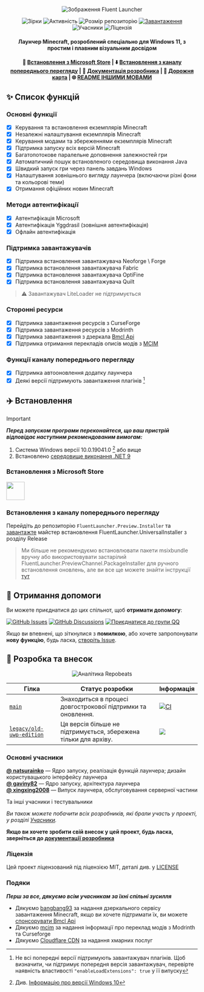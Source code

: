 <div align="center">

![Зображення Fluent Launcher](../docs/images/Hero_Image.png)

![Зірки](https://img.shields.io/github/stars/Xcube-Studio/Natsurainko.FluentLauncher)
![Активність](https://img.shields.io/github/commit-activity/y/Xcube-Studio/Natsurainko.FluentLauncher)
![Розмір репозиторію](https://img.shields.io/github/repo-size/Xcube-Studio/Natsurainko.FluentLauncher)
[![Завантаження](https://img.shields.io/github/downloads/Xcube-Studio/Natsurainko.FluentLauncher/total?style=social&logo=github)](https://github.com/Xcube-Studio/Natsurainko.FluentLauncher/releases/latest)
![Учасники](https://img.shields.io/github/contributors/Xcube-Studio/Natsurainko.FluentLauncher)
![Ліцензія](https://img.shields.io/badge/license-MIT-yellow)

#### Лаунчер Minecraft, розроблений спеціально для Windows 11, з простим і плавним візуальним досвідом
#### 🏪 [Встановлення з Microsoft Store](https://apps.microsoft.com/detail/Natsurianko.FluentLauncher/9p4nqqxq942p) | ⬇️ [Встановлення з каналу попереднього перегляду](https://github.com/Xcube-Studio/FluentLauncher.Preview.Installer) | 🔧 [Документація розробника](https://github.com/Xcube-Studio/Natsurainko.FluentLauncher/wiki/%23-%E5%BC%80%E5%8F%91) | 🚧 [Дорожня карта](https://github.com/Xcube-Studio/Natsurainko.FluentLauncher/wiki/%E5%BC%80%E5%8F%91%EF%BC%9A%E8%B7%AF%E7%BA%BF%E5%9B%BE) | 🌐 [README ІНШИМИ МОВАМИ](README_index.md)

</div>

## ✨ Список функцій

### Основні функції
+ [x] Керування та встановлення екземплярів Minecraft
+ [x] Незалежні налаштування екземплярів Minecraft
+ [x] Керування модами та збереженнями екземплярів Minecraft
+ [x] Підтримка запуску всіх версій Minecraft
+ [x] Багатопотокове паралельне доповнення залежностей гри
+ [x] Автоматичний пошук встановленого середовища виконання Java
+ [x] Швидкий запуск гри через панель завдань Windows
+ [x] Налаштування зовнішнього вигляду лаунчера (включаючи різні фони та кольорові теми)
+ [x] Отримання офіційних новин Minecraft

### Методи автентифікації
+ [x] Автентифікація Microsoft
+ [x] Автентифікація Yggdrasil (зовнішня автентифікація)
+ [x] Офлайн автентифікація

### Підтримка завантажувачів
+ [x] Підтримка встановлення завантажувача Neoforge \ Forge
+ [x] Підтримка встановлення завантажувача Fabric
+ [x] Підтримка встановлення завантажувача OptiFine
+ [x] Підтримка встановлення завантажувача Quilt
> ⚠️ Завантажувач LiteLoader не підтримується

### Сторонні ресурси
+ [x] Підтримка завантаження ресурсів з CurseForge
+ [x] Підтримка завантаження ресурсів з Modrinth
+ [x] Підтримка завантаження з дзеркала [Bmcl Api](https://bmclapidoc.bangbang93.com/)
+ [x] Підтримка отримання перекладів описів модів з [MCIM](https://github.com/mcmod-info-mirror/mcim-api)

### Функції каналу попереднього перегляду
+ [x] Підтримка автооновлення додатку лаунчера
+ [x] Деякі версії підтримують завантаження плагінів [^1]

## ✈️ Встановлення

> [!IMPORTANT] 
> _**Перед запуском програми переконайтеся, що ваш пристрій відповідає наступним рекомендованим вимогам:**_  
> 
> 1. Система Windows версії 10.0.19041.0 [^2] або вище  
> 2. Встановлено [середовище виконання .NET 9](https://dotnet.microsoft.com/zh-cn/download/dotnet/9.0)

### Встановлення з Microsoft Store
<a href="https://apps.microsoft.com/detail/Natsurianko.FluentLauncher/9p4nqqxq942p"><img src="https://get.microsoft.com/images/en-us%20dark.svg" height="48"/> </a>

### Встановлення з каналу попереднього перегляду
Перейдіть до репозиторію `FluentLauncher.Preview.Installer` та [завантажте](https://github.com/Xcube-Studio/FluentLauncher.Preview.Installer) майстер встановлення FluentLauncher.UniversalInstaller з розділу Release

> Ми більше не рекомендуємо встановлювати пакети msixbundle вручну або використовувати застарілий FluentLauncher.PreviewChannel.PackageInstaller для ручного встановлення оновлень, але ви все ще можете знайти інструкції [тут](https://github.com/Xcube-Studio/Natsurainko.FluentLauncher/wiki/%E5%85%B3%E4%BA%8E%EF%BC%9A%E6%89%8B%E5%8A%A8%E5%AE%89%E8%A3%85%E9%A2%84%E8%A7%88%E7%89%88%E5%90%AF%E5%8A%A8%E5%99%A8%E5%8C%85)

## 💬 Отримання допомоги

Ви можете приєднатися до цих спільнот, щоб **отримати допомогу**:

[![GitHub Issues](https://img.shields.io/github/issues-search/Xcube-Studio/Natsurainko.FluentLauncher?query=is%3Aopen&logo=github&label=Issues&color=%233fb950)](https://github.com/Xcube-Studio/Natsurainko.FluentLauncher/issues)
[![GitHub Discussions](https://img.shields.io/github/discussions/Xcube-Studio/Natsurainko.FluentLauncher?&logo=Github&label=Discussions)](https://github.com/Xcube-Studio/Natsurainko.FluentLauncher/discussions)
[![Приєднатися до групи QQ](https://img.shields.io/badge/QQ_%E7%BE%A4-Xcube_Studio-%230066cc?logo=TencentQQ)](https://qm.qq.com/q/wAo0DKH4xa)

Якщо ви впевнені, що зіткнулися з **помилкою**, або хочете запропонувати **нову функцію**, будь ласка, [створіть Issue](https://github.com/Xcube-Studio/Natsurainko.FluentLauncher/issues/new/choose).

## 🔧 Розробка та внесок

<div align="center">

![Аналітика Repobeats](https://repobeats.axiom.co/api/embed/0dcf1b6a60fa8c1c6cefe6042c482f59d2d60538.svg)

</div>

| Гілка | Статус розробки | Інформація |
| --- | --- | --- |
| [`main`](https://github.com/Xcube-Studio/Natsurainko.FluentLauncher) | Знаходиться в процесі довгострокової підтримки та оновлення. | [![CI](https://github.com/Xcube-Studio/Natsurainko.FluentLauncher/actions/workflows/ci.yml/badge.svg)](https://github.com/Xcube-Studio/Natsurainko.FluentLauncher/actions/workflows/ci.yml) |
| [`legacy/old-uwp-edition`](https://github.com/Xcube-Studio/Natsurainko.FluentLauncher/tree/legacy/old-uwp-edition) | Ця версія більше не підтримується, збережена тільки для архіву.| ![](https://img.shields.io/badge/Legacy-Stopped-red) |

### Основні учасники

**[@ natsurainko](https://github.com/natsurainko)** — Ядро запуску, реалізація функцій лаунчера; дизайн користувацького інтерфейсу лаунчера  
**[@ gaviny82](https://github.com/gaviny82)** — Ядро запуску, архітектура лаунчера  
**[@ xingxing2008](https://github.com/xingxing2008)** — Випуск лаунчера, обслуговування серверної частини  

Та інші учасники і тестувальники  

*Ви також можете побачити всіх розробників, які брали участь у проекті, у розділі [Учасники](https://github.com/Xcube-Studio/Natsurainko.FluentLauncher/contributors).*

**Якщо ви хочете зробити свій внесок у цей проект, будь ласка, зверніться до [документації розробника](https://github.com/Xcube-Studio/Natsurainko.FluentLauncher/wiki/%23-%E5%BC%80%E5%8F%91)**

### Ліцензія

Цей проект ліцензований під ліцензією MIT, деталі див. у [LICENSE](../LICENSE)  

### Подяки

_**Перш за все, дякуємо всім учасникам за їхні спільні зусилля**_  

- Дякуємо [bangbang93](https://github.com/bangbang93) за надання дзеркального сервісу завантаження Minecraft, якщо ви хочете підтримати їх, ви можете [спонсорувати Bmcl Api](https://afdian.com/@bangbang93)  
- Дякуємо [mcim](https://github.com/mcmod-info-mirror/mcim-api) за надання інформації про переклад модів з Modrinth та Curseforge  
- Дякуємо [Cloudflare CDN](https://www.cloudflare.com) за надання хмарних послуг


[^1]: Не всі попередні версії підтримують завантажувач плагінів. Щоб визначити, чи підтримує попередня версія завантажувач, перевірте наявність властивості `"enableLoadExtensions": true` у її випуску
[^2]: Див. [Інформацію про версії Windows 10](https://learn.microsoft.com/zh-cn/windows/release-health/release-information)